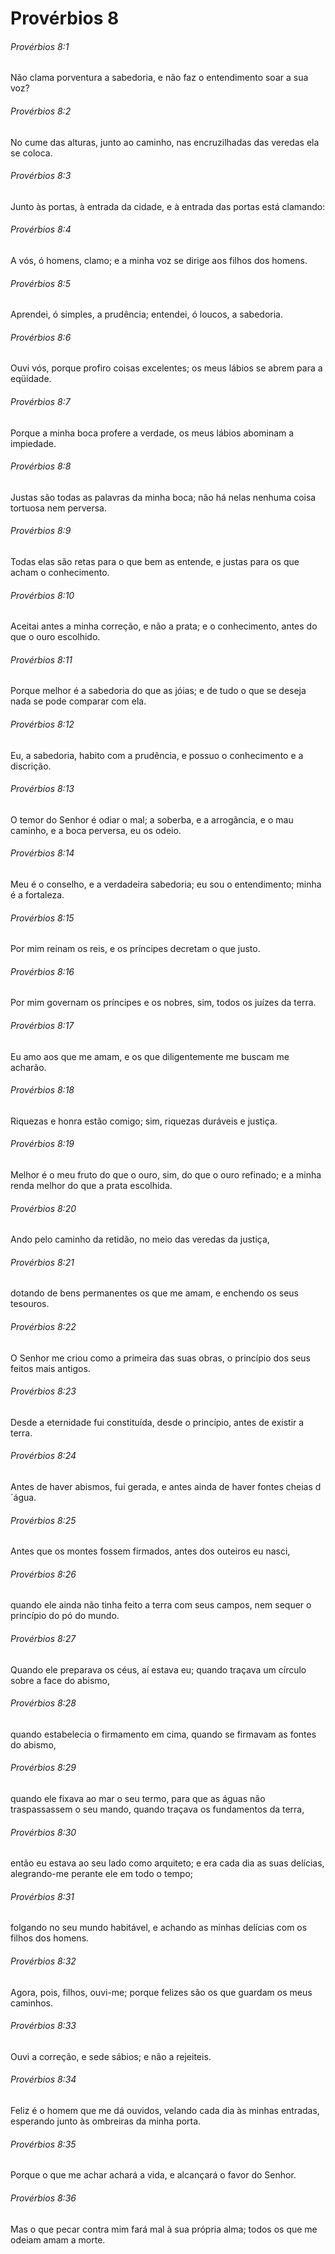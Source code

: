 # Provérbios 8

###### Provérbios 8:1

Não clama porventura a sabedoria, e não faz o entendimento soar a sua voz?

###### Provérbios 8:2

No cume das alturas, junto ao caminho, nas encruzilhadas das veredas ela se coloca.

###### Provérbios 8:3

Junto às portas, à entrada da cidade, e à entrada das portas está clamando:

###### Provérbios 8:4

A vós, ó homens, clamo; e a minha voz se dirige aos filhos dos homens.

###### Provérbios 8:5

Aprendei, ó simples, a prudência; entendei, ó loucos, a sabedoria.

###### Provérbios 8:6

Ouvi vós, porque profiro coisas excelentes; os meus lábios se abrem para a eqüidade.

###### Provérbios 8:7

Porque a minha boca profere a verdade, os meus lábios abominam a impiedade.

###### Provérbios 8:8

Justas são todas as palavras da minha boca; não há nelas nenhuma coisa tortuosa nem perversa.

###### Provérbios 8:9

Todas elas são retas para o que bem as entende, e justas para os que acham o conhecimento.

###### Provérbios 8:10

Aceitai antes a minha correção, e não a prata; e o conhecimento, antes do que o ouro escolhido.

###### Provérbios 8:11

Porque melhor é a sabedoria do que as jóias; e de tudo o que se deseja nada se pode comparar com ela.

###### Provérbios 8:12

Eu, a sabedoria, habito com a prudência, e possuo o conhecimento e a discrição.

###### Provérbios 8:13

O temor do Senhor é odiar o mal; a soberba, e a arrogância, e o mau caminho, e a boca perversa, eu os odeio.

###### Provérbios 8:14

Meu é o conselho, e a verdadeira sabedoria; eu sou o entendimento; minha é a fortaleza.

###### Provérbios 8:15

Por mim reinam os reis, e os príncipes decretam o que justo.

###### Provérbios 8:16

Por mim governam os príncipes e os nobres, sim, todos os juízes da terra.

###### Provérbios 8:17

Eu amo aos que me amam, e os que diligentemente me buscam me acharão.

###### Provérbios 8:18

Riquezas e honra estão comigo; sim, riquezas duráveis e justiça.

###### Provérbios 8:19

Melhor é o meu fruto do que o ouro, sim, do que o ouro refinado; e a minha renda melhor do que a prata escolhida.

###### Provérbios 8:20

Ando pelo caminho da retidão, no meio das veredas da justiça,

###### Provérbios 8:21

dotando de bens permanentes os que me amam, e enchendo os seus tesouros.

###### Provérbios 8:22

O Senhor me criou como a primeira das suas obras, o princípio dos seus feitos mais antigos.

###### Provérbios 8:23

Desde a eternidade fui constituída, desde o princípio, antes de existir a terra.

###### Provérbios 8:24

Antes de haver abismos, fui gerada, e antes ainda de haver fontes cheias d´água.

###### Provérbios 8:25

Antes que os montes fossem firmados, antes dos outeiros eu nasci,

###### Provérbios 8:26

quando ele ainda não tinha feito a terra com seus campos, nem sequer o princípio do pó do mundo.

###### Provérbios 8:27

Quando ele preparava os céus, aí estava eu; quando traçava um círculo sobre a face do abismo,

###### Provérbios 8:28

quando estabelecia o firmamento em cima, quando se firmavam as fontes do abismo,

###### Provérbios 8:29

quando ele fixava ao mar o seu termo, para que as águas não traspassassem o seu mando, quando traçava os fundamentos da terra,

###### Provérbios 8:30

então eu estava ao seu lado como arquiteto; e era cada dia as suas delícias, alegrando-me perante ele em todo o tempo;

###### Provérbios 8:31

folgando no seu mundo habitável, e achando as minhas delícias com os filhos dos homens.

###### Provérbios 8:32

Agora, pois, filhos, ouvi-me; porque felizes são os que guardam os meus caminhos.

###### Provérbios 8:33

Ouvi a correção, e sede sábios; e não a rejeiteis.

###### Provérbios 8:34

Feliz é o homem que me dá ouvidos, velando cada dia às minhas entradas, esperando junto às ombreiras da minha porta.

###### Provérbios 8:35

Porque o que me achar achará a vida, e alcançará o favor do Senhor.

###### Provérbios 8:36

Mas o que pecar contra mim fará mal à sua própria alma; todos os que me odeiam amam a morte.

